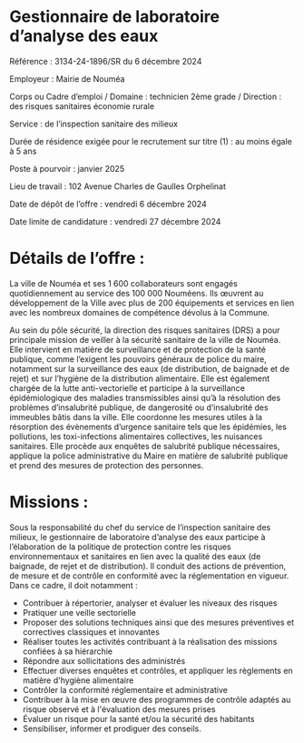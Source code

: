 # Gestionnaire de laboratoire d’analyse des eaux

Référence : 3134-24-1896/SR du 6 décembre 2024

Employeur : Mairie de Nouméa

Corps ou Cadre d’emploi / Domaine : technicien 2ème grade / Direction : des risques sanitaires économie rurale

Service : de l’inspection sanitaire des milieux

Durée de résidence exigée pour le recrutement sur titre (1) : au moins égale à 5 ans

Poste à pourvoir : janvier 2025

Lieu de travail : 102 Avenue Charles de Gaulles Orphelinat

Date de dépôt de l’offre : vendredi 6 décembre 2024

Date limite de candidature : vendredi 27 décembre 2024

# Détails de l’offre :

La ville de Nouméa et ses 1 600 collaborateurs sont engagés quotidiennement au service des 100 000 Nouméens. Ils œuvrent au développement de la Ville avec plus de 200 équipements et services en lien avec les nombreux domaines de compétence dévolus à la Commune.

Au sein du pôle sécurité, la direction des risques sanitaires (DRS) a pour principale mission de veiller à la sécurité sanitaire de la ville de Nouméa. Elle intervient en matière de surveillance et de protection de la santé publique, comme l’exigent les pouvoirs généraux de police du maire, notamment sur la surveillance des eaux (de distribution, de baignade et de rejet) et sur l’hygiène de la distribution alimentaire. Elle est également chargée de la lutte anti-vectorielle et participe à la surveillance épidémiologique des maladies transmissibles ainsi qu’à la résolution des problèmes d’insalubrité publique, de dangerosité ou d’insalubrité des immeubles bâtis dans la ville. Elle coordonne les mesures utiles à la résorption des évènements d’urgence sanitaire tels que les épidémies, les pollutions, les toxi-infections alimentaires collectives, les nuisances sanitaires. Elle procède aux enquêtes de salubrité publique nécessaires, applique la police administrative du Maire en matière de salubrité publique et prend des mesures de protection des personnes.

# Missions :

Sous la responsabilité du chef du service de l’inspection sanitaire des milieux, le gestionnaire de laboratoire d’analyse des eaux participe à l’élaboration de la politique de protection contre les risques environnementaux et sanitaires en lien avec la qualité des eaux (de baignade, de rejet et de distribution). Il conduit des actions de prévention, de mesure et de contrôle en conformité avec la réglementation en vigueur. Dans ce cadre, il doit notamment :

- Contribuer à répertorier, analyser et évaluer les niveaux des risques
- Pratiquer une veille sectorielle
- Proposer des solutions techniques ainsi que des mesures préventives et correctives classiques et innovantes
- Réaliser toutes les activités contribuant à la réalisation des missions confiées à sa hiérarchie
- Répondre aux sollicitations des administrés
- Effectuer diverses enquêtes et contrôles, et appliquer les règlements en matière d'hygiène alimentaire
- Contrôler la conformité réglementaire et administrative
- Contribuer à la mise en œuvre des programmes de contrôle adaptés au risque observé et à l'évaluation des mesures prises
- Évaluer un risque pour la santé et/ou la sécurité des habitants
- Sensibiliser, informer et prodiguer des conseils.